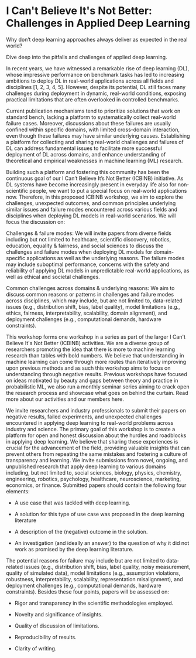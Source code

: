 # I Can't Believe It's Not Better: Challenges in Applied Deep Learning

Why don’t deep learning approaches always deliver as expected in the real world?

Dive deep into the pitfalls and challenges of applied deep learning.

In recent years, we have witnessed a remarkable rise of deep learning (DL), whose impressive performance on benchmark tasks has led to increasing ambitions to deploy DL in real-world applications across all fields and disciplines [1, 2, 3, 4, 5]. However, despite its potential, DL still faces many challenges during deployment in dynamic, real-world conditions, exposing practical limitations that are often overlooked in controlled benchmarks.


Current publication mechanisms tend to prioritize solutions that work on standard bench, lacking a platform to systematically collect real-world failure cases. Moreover, discussions about these failures are usually confined within specific domains, with limited cross-domain interaction, even though these failures may have similar underlying causes. Establishing a platform for collecting and sharing real-world challenges and failures of DL can address fundamental issues to facilitate more successful deployment of DL across domains, and enhance understanding of theoretical and empirical weaknesses in machine learning (ML) research.


Building such a platform and fostering this community has been the continuous goal of our I Can’t Believe It’s Not Better (ICBINB) initiative. As DL systems have become increasingly present in everyday life also for non-scientific people, we want to put a special focus on real-world applications now. Therefore, in this proposed ICBINB workshop, we aim to explore the challenges, unexpected outcomes, and common principles underlying similar issues and failure modes encountered across various fields and disciplines when deploying DL models in real-world scenarios. We will focus the discussion on:


Challenges & failure modes: We will invite papers from diverse fields including but not limited to healthcare, scientific discovery, robotics, education, equality & fairness, and social sciences to discuss the challenges and failure modes when deploying DL models for domain-specific applications as well as the underlying reasons. The failure modes may include suboptimal performance, concerns with the safety and reliability of applying DL models in unpredictable real-world applications, as well as ethical and societal challenges.


Common challenges across domains & underlying reasons: We aim to discuss common reasons or patterns in challenges and failure modes across disciplines, which may include, but are not limited to, data-related issues (e.g., distribution shift, bias, label quality), model limitations (e.g., ethics, fairness, interpretability, scalability, domain alignment), and deployment challenges (e.g., computational demands, hardware constraints).


This workshop forms one workshop in a series as part of the larger I Can't Believe It's Not Better (ICBINB) activities. We are a diverse group of researchers promoting the idea that there is more to machine learning research than tables with bold numbers. We believe that understanding in machine learning can come through more routes than iteratively improving upon previous methods and as such this workshop aims to focus on understanding through negative results. Previous workshops have focused on ideas motivated by beauty and gaps between theory and practice in probabilistic ML, we also run a monthly seminar series aiming to crack open the research process and showcase what goes on behind the curtain. Read more about our activities and our members here.


We invite researchers and industry professionals to submit their papers on negative results, failed experiments, and unexpected challenges encountered in applying deep learning to real-world problems across industry and science. The primary goal of this workshop is to create a platform for open and honest discussion about the hurdles and roadblocks in applying deep learning. We believe that sharing these experiences is crucial for the advancement of the field, providing valuable insights that can prevent others from repeating the same mistakes and fostering a culture of transparency and learning. We invite submissions from novel, ongoing, and unpublished research that apply deep learning to various domains including, but not limited to, social sciences, biology, physics, chemistry, engineering, robotics, psychology, healthcare, neuroscience, marketing, economics, or finance. Submitted papers should contain the following four elements:

- A use case that was tackled with deep learning. 

- A solution for this type of use case was proposed in the deep learning literature

- A description of the (negative) outcome in the solution. 

- An investigation (and ideally an answer) to the question of why it did not work as promised by the deep learning literature. 

The potential reasons for failure may include but are not limited to data-related issues (e.g., distribution shift, bias, label quality, noisy measurement, quality of simulated data), model limitations (e.g., assumption violations, robustness, interpretability, scalability, representation misalignment), and deployment challenges (e.g., computational demands, hardware constraints). Besides these four points, papers will be assessed on:

- Rigor and transparency in the scientific methodologies employed. 

- Novelty and significance of insights.

- Quality of discussion of limitations.

- Reproducibility of results.

- Clarity of writing.
